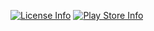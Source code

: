 [![License Info](https://img.shields.io/badge/license-Apache-blue.svg?style=flat-square)](https://github.com/TimScriptov/Disassembler) [![Play Store Info](https://img.shields.io/badge/Play_Store-v1.6-blue.svg?style=flat-square)](https://play.google.com/store/apps/details?id=com.mcal.disassembler)